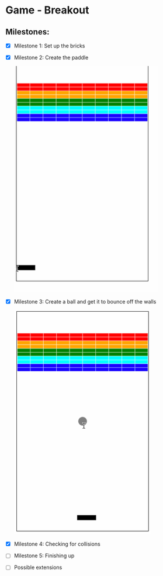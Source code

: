 # Game - Breakout

## Milestones:
- [x] Milestone 1: Set up the bricks
- [x] Milestone 2: Create the paddle

    ![gif](./breakout/breakout_stage2.gif)

- [x] Milestone 3: Create a ball and get it to bounce off the walls
  
    ![gif](./breakout/breakout_stage3.gif)

- [x] Milestone 4: Checking for collisions
- [ ] Milestone 5: Finishing up
- [ ] Possible extensions